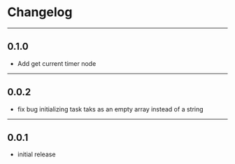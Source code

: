 # Changelog

---

0.1.0
--
- Add get current timer node

---
0.0.2
---

- fix bug initializing task taks as an empty array instead of a string
---
0.0.1
---
- initial release